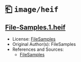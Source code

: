 # [⎗](../../../../README.md) `image/heif`

## [File-Samples.1.heif](../files/File-Samples.1.heif)

- License: [FileSamples](./LICENSE.1.txt)
- Original Author(s): FileSamples
- References and Sources:
  - [FileSamples](https://filesamples.com/samples/image/heic/sample1.heic)
